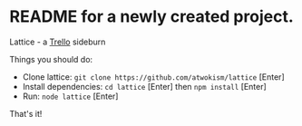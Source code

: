 # README for a newly created project.

Lattice - a [Trello](http://www.trello.com) sideburn

Things you should do:

  * Clone lattice:
    `git clone https://github.com/atwokism/lattice` [Enter]
  * Install dependencies:
    `cd lattice` [Enter] then
    `npm install` [Enter]
  * Run:
    `node lattice` [Enter]

That's it!
